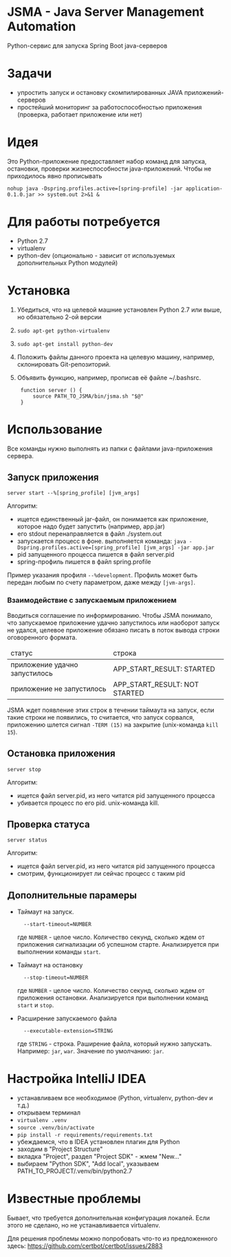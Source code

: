 # JSMA - Java Server Management Automation
Python-сервис для запуска Spring Boot java-серверов


# Задачи
- упростить запуск и остановку скомпилированных JAVA приложений-серверов
- простейший мониторинг за работоспособностью приложения (проверка, работает приложение или нет)


# Идея
Это Python-приложение предоставляет набор команд для запуска, остановки, проверки жизнеспособности java-приложений.
Чтобы не приходилось явно прописывать

    nohup java -Dspring.profiles.active=[spring-profile] -jar application-0.1.0.jar >> system.out 2>&1 &


# Для работы потребуется
- Python 2.7
- virtualenv
- python-dev (опционально - зависит от используемых дополнительных Python модулей)


# Установка
1. Убедиться, что на целевой машние установлен Python 2.7 или выше, но обязательно 2-ой версии
2. `sudo apt-get python-virtualenv`
3. `sudo apt-get install python-dev`
4. Положить файлы данного проекта на целевую машину, например, склонировать Git-репозиторий.
5. Объявить функцию, например, прописав её файле ~/.bashsrc.

        function server () {
            source PATH_TO_JSMA/bin/jsma.sh "$@"
        }


# Использование
Все команды нужно выполнять из папки с файлами java-приложения сервера.

## Запуск приложения
`server start --%[spring_profile] [jvm_args]`

Алгоритм:

- ищется единственный jar-файл, он понимается как приложение, которое надо будет запустить (например, app.jar)
- его stdout перенаправляется в файл ./system.out
- запускается процесс в фоне. выполняется команда: `java -Dspring.profiles.active=[spring_profile] [jvm_args] -jar
 app.jar`
- pid запущенного процесса пишется в файл server.pid
- spring-профиль пишется в файл spring.profile

Пример указания профиля `--%development`. Профиль может быть передан любым по счету параметром, даже между `[jvm-args]`.

### Взаимодействие с запускаемым приложением
Вводиться соглашение по информированию. Чтобы JSMA понимало, что запускаемое приложение удачно запустилось или наоборот
запуск не удался, целевое приложение обязано писать в поток вывода строки оговоренного формата.

<table>
    <thead>
        <tr>
            <td>статус</td>
            <td>строка</td>
        </tr>
    </thead>
    <tbody>
        <tr>
            <td>приложение удачно запустилось</td>
            <td>APP_START_RESULT: STARTED</td>
        </tr>
        <tr>
            <td>приложение не запустилось</td>
            <td>APP_START_RESULT: NOT STARTED</td>
        </tr>
    </tbody>
</table>

JSMA ждет появление этих строк в течении таймаута на запуск, если такие строки не появились, то считается, что запуск
сорвался, приложению шлется сигнал `-TERM (15)` на закрытие (unix-команда `kill 15`).

## Остановка приложения
`server stop`

Алгоритм:
   
- ищется файл server.pid, из него читатся pid запущенного процесса
- убивается процесс по его pid. unix-команда kill.

## Проверка статуса
`server status`

Алгоритм:

- ищется файл server.pid, из него читатся pid запущенного процесса
- смотрим, функционирует ли сейчас процесс с таким pid

## Дополнительные парамеры
- Таймаут на запуск.
  
        --start-timeout=NUMBER
    где `NUMBER` - целое число. Количество секунд, сколько ждем от приложения сигнализации об успешном старте.
    Анализируется при выполнении команды `start`.

- Таймаут на остановку 
   
        --stop-timeout=NUMBER
    где `NUMBER` - целое число. Количество секунд, сколько ждем от приложения остановки. Анализируется при выполнении
    команд `start` и `stop`.

- Расширение запускаемого файла

        --executable-extension=STRING
    где `STRING` - строка. Раширение файла, который нужно запускать. Например: `jar`, `war`. Значение по умолчанию: `jar`. 

# Настройка IntelliJ IDEA
- устанавливаем все необходимое (Python, virtualenv, python-dev и т.д.)
- открываем терминал
- `virtualenv .venv`
- `source .venv/bin/activate`
- `pip install -r requirements/requirements.txt`
- убеждаемся, что в IDEA установлен плагин для Python
- заходим в "Project Structure" 
- вкладка "Project", раздел "Project SDK" - жмем "New..."
- выбираем "Python SDK", "Add local", указываем PATH_TO_PROJECT/.venv/bin/python2.7

# Известные проблемы

Бывает, что требуется дополнительная конфигурация локалей. Если этого не сделано, но не устанавливается virtualenv.

Для решения проблемы можно попробовать что-то из предложенного здесь: https://github.com/certbot/certbot/issues/2883
